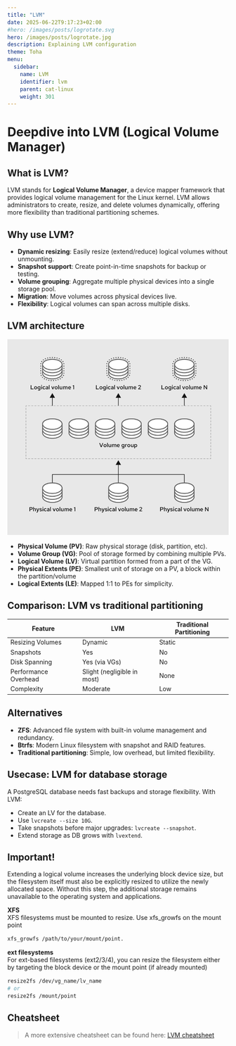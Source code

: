 ```yaml
---
title: "LVM"
date: 2025-06-22T9:17:23+02:00
#hero: /images/posts/logrotate.svg
hero: /images/posts/logrotate.jpg
description: Explaining LVM configuration
theme: Toha
menu:
  sidebar:
    name: LVM
    identifier: lvm
    parent: cat-linux
    weight: 301
---
```

# Deepdive into LVM (Logical Volume Manager)

## What is LVM?

LVM stands for **Logical Volume Manager**, a device mapper framework that provides logical volume management for the Linux kernel. LVM allows administrators to create, resize, and delete volumes dynamically, offering more flexibility than traditional partitioning schemes.

## Why use LVM?

- **Dynamic resizing**: Easily resize (extend/reduce) logical volumes without unmounting.
- **Snapshot support**: Create point-in-time snapshots for backup or testing.
- **Volume grouping**: Aggregate multiple physical devices into a single storage pool.
- **Migration**: Move volumes across physical devices live.
- **Flexibility**: Logical volumes can span across multiple disks.

## LVM architecture

![LVM Architecture](images/posts/lvm.png)

- **Physical Volume (PV)**: Raw physical storage (disk, partition, etc).
- **Volume Group (VG)**: Pool of storage formed by combining multiple PVs.
- **Logical Volume (LV)**: Virtual partition formed from a part of the VG.
- **Physical Extents (PE)**: Smallest unit of storage on a PV, a block within the partition/volume
- **Logical Extents (LE)**: Mapped 1:1 to PEs for simplicity.

## Comparison: LVM vs traditional partitioning

| Feature                | LVM                         | Traditional Partitioning       |
|------------------------|-----------------------------|--------------------------------|
| Resizing Volumes       | Dynamic                     | Static                         |
| Snapshots              | Yes                         | No                             |
| Disk Spanning          | Yes (via VGs)               | No                             |
| Performance Overhead   | Slight (negligible in most) | None                           |
| Complexity             | Moderate                    | Low                            |

## Alternatives

- **ZFS**: Advanced file system with built-in volume management and redundancy.
- **Btrfs**: Modern Linux filesystem with snapshot and RAID features.
- **Traditional partitioning**: Simple, low overhead, but limited flexibility.

## Usecase: LVM for database storage

A PostgreSQL database needs fast backups and storage flexibility. With LVM:
- Create an LV for the database.
- Use `lvcreate --size 10G`.
- Take snapshots before major upgrades: `lvcreate --snapshot`.
- Extend storage as DB grows with `lvextend`.

## Important!

Extending a logical volume increases the underlying block device size, but the filesystem itself must also be explicitly resized to utilize the newly allocated space. Without this step, the additional storage remains unavailable to the operating system and applications.  
  
**XFS**  
XFS filesystems must be mounted to resize. Use xfs_growfs on the mount point
```bash
xfs_growfs /path/to/your/mount/point. 
```
  
**ext filesystems**  
For ext-based filesystems (ext2/3/4), you can resize the filesystem either by targeting the block device or the mount point (if already mounted)
```bash
resize2fs /dev/vg_name/lv_name
# or
resize2fs /mount/point
```

## Cheatsheet
> A more extensive cheatsheet can be found here: [LVM cheatsheet](/notes/linux/lvm/lvm_cheatsheet)

